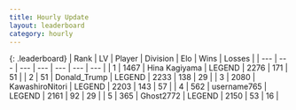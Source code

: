 ```yaml
---
title: Hourly Update
layout: leaderboard
category: hourly
---
```


{: .leaderboard}
| Rank | LV | Player | Division | Elo | Wins | Losses |
| --- | --- | --- | --- | --- | --- | --- |
| <span data-change="0">1</span> | 1467 | <span title="ID: 315148">Hina Kagiyama</span> | LEGEND | <span data-change="2">2276</span> | <span data-change="1">171</span> | <span data-change="0">51</span> |
| <span data-change="0">2</span> | 51 | <span title="ID: 515520">Donald_Trump</span> | LEGEND | <span data-change="0">2233</span> | <span data-change="0">138</span> | <span data-change="0">29</span> |
| <span data-change="0">3</span> | 2080 | <span title="ID: 164871">KawashiroNitori</span> | LEGEND | <span data-change="0">2203</span> | <span data-change="0">143</span> | <span data-change="0">57</span> |
| <span data-change="0">4</span> | 562 | <span title="ID: 188640">username765</span> | LEGEND | <span data-change="0">2161</span> | <span data-change="0">92</span> | <span data-change="0">29</span> |
| <span data-change="0">5</span> | 365 | <span title="ID: 336637">Ghost2772</span> | LEGEND | <span data-change="0">2150</span> | <span data-change="0">53</span> | <span data-change="0">16</span> |